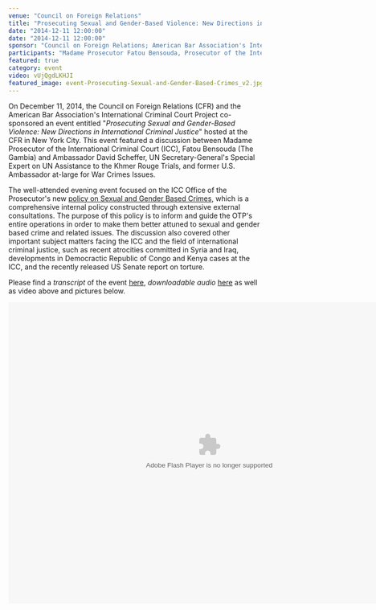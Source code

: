 ```yaml
---
venue: "Council on Foreign Relations"
title: "Prosecuting Sexual and Gender-Based Violence: New Directions in International Criminal Justice"
date: "2014-12-11 12:00:00"
date: "2014-12-11 12:00:00"
sponsor: "Council on Foreign Relations; American Bar Association's International Criminal Court Project"
participants: "Madame Prosecutor Fatou Bensouda, Prosecutor of the International Criminal Court; Ambassador David Scheffer, Secretary-General's Special Expert on UN Assistance to the Khmer Rouge Trials, United Nations; former U.S. Ambassador at-large for War Crimes Issues"
featured: true
category: event
video: vUjQgdLKHJI
featured_image: event-Prosecuting-Sexual-and-Gender-Based-Crimes_v2.jpg
---
```


On December 11, 2014, the Council on Foreign Relations (CFR) and the American Bar Association's International Criminal Court Project co-sponsored an event entitled "*Prosecuting Sexual and Gender-Based Violence: New Directions in International Criminal Justice*" hosted at the CFR in New York City. This event featured a discussion between Madame Prosecutor of the International Criminal Court (ICC), Fatou Bensouda (The Gambia) and Ambassador David Scheffer, UN Secretary-General's Special Expert on UN Assistance to the Khmer Rouge Trials, and former U.S. Ambassador at-large for War Crimes Issues. 

The well-attended evening event focused on the ICC Office of the Prosecutor's new [policy on Sexual and Gender Based Crimes](http://www.icc-cpi.int/iccdocs/otp/OTP-Policy-Paper-on-Sexual-and-Gender-Based-Crimes--June-2014.pdf), which is a comprehensive internal policy constructed through extensive external consultations. The purpose of this policy is to inform and guide the OTP's entire operations in order to make them better attuned to sexual and gender based crime and related issues. The discussion also covered other important subject matters facing the ICC and the field of international criminal justice, such as recent atrocities committed in Syria and Iraq, developments in Democractic Republic of Congo and Kenya cases at the ICC, and the recently released US Senate report on torture. 

Please find a *transcript* of the event [here](http://www.cfr.org/global/prosecuting-sexual-gender-based-violence-new-directions-international-criminal-justice/p33991), *downloadable audio* [here](http://www.cfr.org/international-law/prosecuting-sexual-gender-based-violence-new-directions-international-criminal-justice/p33988) as well as video above and pictures below.  

<object width="800" height="600"> <param name="flashvars" value="offsite=true&lang=en-us&page_show_url=%2Fphotos%2F126209453%40N05%2Fsets%2F72157649873565031%2Fshow%2F&page_show_back_url=%2Fphotos%2F126209453%40N05%2Fsets%2F72157649873565031%2F&set_id=72157649873565031&jump_to="></param> <param name="movie" value="https://www.flickr.com/apps/slideshow/show.swf?v=1811922554"></param> <param name="allowFullScreen" value="true"></param><embed type="application/x-shockwave-flash" src="https://www.flickr.com/apps/slideshow/show.swf?v=1811922554" allowFullScreen="true" flashvars="offsite=true&lang=en-us&page_show_url=%2Fphotos%2F126209453%40N05%2Fsets%2F72157649873565031%2Fshow%2F&page_show_back_url=%2Fphotos%2F126209453%40N05%2Fsets%2F72157649873565031%2F&set_id=72157649873565031&jump_to=" width="800" height="600"></embed></object>










